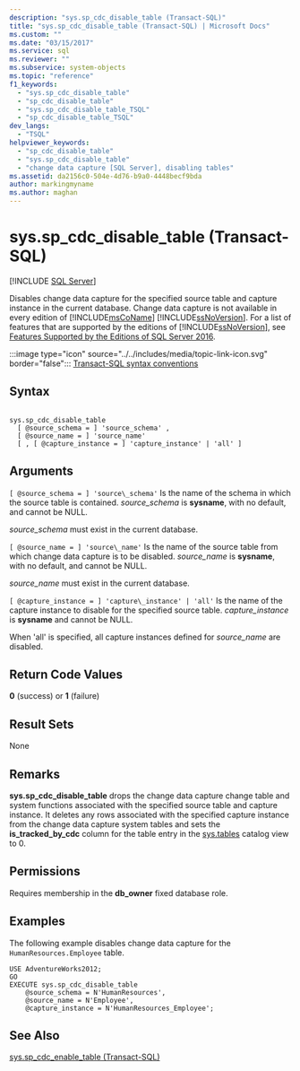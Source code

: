 ```yaml
---
description: "sys.sp_cdc_disable_table (Transact-SQL)"
title: "sys.sp_cdc_disable_table (Transact-SQL) | Microsoft Docs"
ms.custom: ""
ms.date: "03/15/2017"
ms.service: sql
ms.reviewer: ""
ms.subservice: system-objects
ms.topic: "reference"
f1_keywords: 
  - "sys.sp_cdc_disable_table"
  - "sp_cdc_disable_table"
  - "sys.sp_cdc_disable_table_TSQL"
  - "sp_cdc_disable_table_TSQL"
dev_langs: 
  - "TSQL"
helpviewer_keywords: 
  - "sp_cdc_disable_table"
  - "sys.sp_cdc_disable_table"
  - "change data capture [SQL Server], disabling tables"
ms.assetid: da2156c0-504e-4d76-b9a0-4448becf9bda
author: markingmyname
ms.author: maghan
---
```

# sys.sp_cdc_disable_table (Transact-SQL)
[!INCLUDE [SQL Server](../../includes/applies-to-version/sqlserver.md)]

  Disables change data capture for the specified source table and capture instance in the current database. Change data capture is not available in every edition of [!INCLUDE[msCoName](../../includes/msconame-md.md)] [!INCLUDE[ssNoVersion](../../includes/ssnoversion-md.md)]. For a list of features that are supported by the editions of [!INCLUDE[ssNoVersion](../../includes/ssnoversion-md.md)], see [Features Supported by the Editions of SQL Server 2016](~/sql-server/editions-and-supported-features-for-sql-server-2016.md).  
  
 :::image type="icon" source="../../includes/media/topic-link-icon.svg" border="false"::: [Transact-SQL syntax conventions](../../t-sql/language-elements/transact-sql-syntax-conventions-transact-sql.md)  
  
## Syntax  
  
```  
  
sys.sp_cdc_disable_table   
  [ @source_schema = ] 'source_schema' ,   
  [ @source_name = ] 'source_name'  
  [ , [ @capture_instance = ] 'capture_instance' | 'all' ]  
```  
  
## Arguments  
`[ @source_schema = ] 'source\_schema'`
 Is the name of the schema in which the source table is contained. *source_schema* is **sysname**, with no default, and cannot be NULL.  
  
 *source_schema* must exist in the current database.  
  
`[ @source_name = ] 'source\_name'`
 Is the name of the source table from which change data capture is to be disabled. *source_name* is **sysname**, with no default, and cannot be NULL.  
  
 *source_name* must exist in the current database.  
  
`[ @capture_instance = ] 'capture\_instance' | 'all'`
 Is the name of the capture instance to disable for the specified source table. *capture_instance* is **sysname** and cannot be NULL.  
  
 When 'all' is specified, all capture instances defined for *source_name* are disabled.  
  
## Return Code Values  
 **0** (success) or **1** (failure)  
  
## Result Sets  
 None  
  
## Remarks  
 **sys.sp_cdc_disable_table** drops the change data capture change table and system functions associated with the specified source table and capture instance. It deletes any rows associated with the specified capture instance from the change data capture system tables and sets the **is_tracked_by_cdc** column for the table entry in the [sys.tables](../../relational-databases/system-catalog-views/sys-tables-transact-sql.md) catalog view to 0.  
  
## Permissions  
 Requires membership in the **db_owner** fixed database role.  
  
## Examples  
 The following example disables change data capture for the `HumanResources.Employee` table.  
  
```  
USE AdventureWorks2012;  
GO  
EXECUTE sys.sp_cdc_disable_table   
    @source_schema = N'HumanResources',   
    @source_name = N'Employee',  
    @capture_instance = N'HumanResources_Employee';  
```  
  
## See Also  
 [sys.sp_cdc_enable_table &#40;Transact-SQL&#41;](../../relational-databases/system-stored-procedures/sys-sp-cdc-enable-table-transact-sql.md)  
  
  
